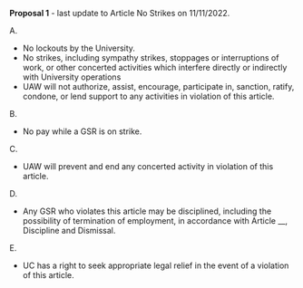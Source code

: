 **Proposal 1** - last update to Article No Strikes on 11/11/2022.

A. 
- No lockouts by the University. 
- No strikes, including sympathy strikes, stoppages or interruptions of work, or other concerted activities which interfere directly or indirectly with University operations
- UAW will not authorize, assist, encourage, participate in, sanction, ratify, condone, or lend support to any activities in violation of this article.

B. 
- No pay while a GSR is on strike. 

C. 
- UAW will prevent and end any concerted activity in violation of this article. 

D. 
- Any GSR who violates this article may be disciplined, including the possibility of termination of employment, in accordance with Article __, Discipline and Dismissal.

E. 
- UC has a right to seek appropriate legal relief in the event of a violation of this article.